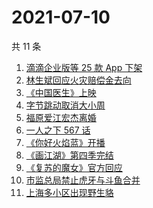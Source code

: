 # 2021-07-10

共 11 条

<!-- BEGIN -->
<!-- 最后更新时间 Sat Jul 10 2021 12:07:17 GMT+0800 (China Standard Time) -->

1. [滴滴企业版等 25 款 App 下架](https://www.zhihu.com/search?q=滴滴)
2. [林生斌回应火灾赔偿金去向](https://www.zhihu.com/search?q=林生斌)
3. [《中国医生》上映](https://www.zhihu.com/search?q=中国医生)
4. [字节跳动取消大小周](https://www.zhihu.com/search?q=字节跳动)
5. [福原爱江宏杰离婚](https://www.zhihu.com/search?q=福原爱)
6. [一人之下 567 话](https://www.zhihu.com/search?q=一人之下)
7. [《你好火焰蓝》开播](https://www.zhihu.com/search?q=你好火焰蓝)
8. [《画江湖》第四季完结](https://www.zhihu.com/search?q=画江湖之不良人)
9. [《复苏的魔女》官方回应](https://www.zhihu.com/search?q=复苏的魔女)
10. [市监总局禁止虎牙与斗鱼合并](https://www.zhihu.com/search?q=虎牙斗鱼合并)
11. [上海多小区出现野生貉](https://www.zhihu.com/search?q=野生貉)

<!-- END -->
